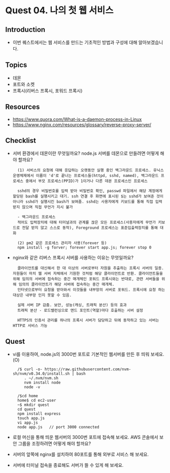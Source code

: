 # Quest 04. 나의 첫 웹 서비스

## Introduction
* 이번 퀘스트에서는 웹 서비스를 만드는 기초적인 방법과 구성에 대해 알아보겠습니다.

## Topics
* 데몬
* 포트와 소켓
* 프록시(리버스 프록시, 포워드 프록시)

## Resources
* https://www.quora.com/What-is-a-daemon-process-in-Linux
* https://www.nginx.com/resources/glossary/reverse-proxy-server/

## Checklist
* 서버 환경에서 데몬이란 무엇일까요? node.js 서버를 데몬으로 만들려면 어떻게 해야 할까요?

        (1) 서비스의 요청에 대해 응답하는 오랫동안 실행 중인 백그라운드 프로세스. 유닉스 운영체제에서 이름이 'd'로 끝나는 프로세스들(httpd, sshd, named), 백그라운드 프로세스 중에서 부모 프로세스(PPID)가 1이거나 다른 데몬 프로세스인 프로세스

        sshd의 경우 비밀번호를 입력 받아 비밀번호 확인, passwd 파일에서 해당 계정에게 할당된 bash를 실행시키고 대기. ssh 연결 후 화면에 표시된 $는 sshd가 보여준 것이 아니라 sshd가 실행시킨 bash가 보여줌. sshd는 사용자에게 키보드를 통해 직접 입력 받지 않으며 직접 무언가 지시 불가

        - 백그라운드 프로세스
        적어도 입력장치에 대해 터미널과의 관계를 끊은 모든 프로세스(사용자에게 무언가 키보드로 전달 받지 않고 스스로 동작), Foreground 프로세스는 표준입출력장치를 통해 대화

        (2) pm2 같은 프로세스 관리자 사용(forever 등)
        npm install -g forver; forever start app.js; forever stop 0

* nginx와 같은 리버스 프록시 서버를 사용하는 이유는 무엇일까요?

        클라이언트를 대신해서 한 대 이상의 서버로부터 자원을 추출하는 프록시 서버의 일종. 자원들이 마치 웹 서버 자체에서 기원한 것처럼 해당 클라이언트로 반환. 클라이언트들을 위해 임의의 서버에 접속하는 중간 매개체인 포워드 프록시와는 반대로, 관련 서버들을 위해 임의의 클라이언트가 해당 서버에 접속하는 중간 매개체.
        인터넷으로부터 요청을 받아와서 이것들을 내부망의 서버로 포워드. 프록시에 요청 하는 대상은 내부망 인지 못할 수 있음.

        실제 서버 IP 감춤. 보안, 성능(캐싱, 트래픽 분산) 등의 효과
        트래픽 분산 - 로드밸런싱으로 앤드 포인트(역할)마다 호출하는 서버 설정

        HTTPS의 인증서 관리를 하나의 프록시 서버가 담당하고 뒤에 동작하고 있는 서버는 HTTP로 서비스 가능

## Quest
* vi를 이용하여, node.js의 3000번 포트로 기본적인 웹서버를 만든 후 띄워 보세요.(O)

        /$ curl -o- https://raw.githubusercontent.com/nvm-sh/nvm/v0.34.0/install.sh | bash
           . ~/.nvm/nvm.sh
           nvm install node
           node -v

        /$cd home
        home$ cd ec2-user
        ~$ mkdir quest
        cd quest
        npm install express
        touch app.js
        vi app.js
        node app.js   // port 3000 connected

* 로컬 머신을 통해 띄운 웹서버의 3000번 포트에 접속해 보세요. AWS 콘솔에서 보안 그룹을 조정하려면 어떻게 해야 할까요?
* 서버의 앞쪽에 nginx를 설치하여 80포트를 통해 외부로 서비스 해 보세요.
* 서버에 터미널 접속을 종료해도 서버가 뜰 수 있게 해 보세요.
